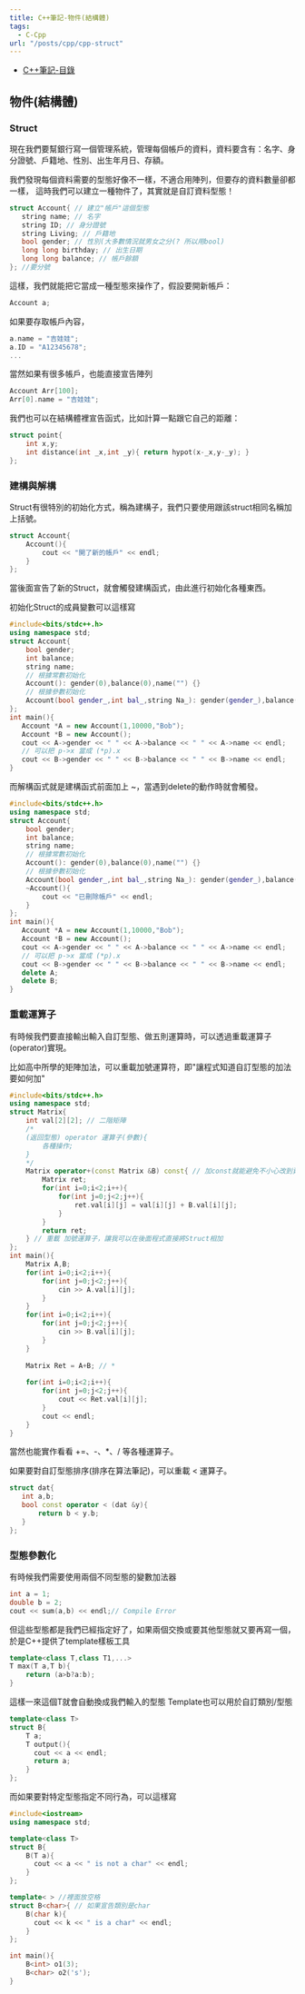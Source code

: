 ```yaml
---
title: C++筆記-物件(結構體)
tags:
  - C-Cpp
url: "/posts/cpp/cpp-struct"
---
```


* [C++筆記-目錄](/posts/cpp-index)

## 物件(結構體)

### Struct

現在我們要幫銀行寫一個管理系統，管理每個帳戶的資料，資料要含有：名字、身分證號、戶籍地、性別、出生年月日、存額。

我們發現每個資料需要的型態好像不一樣，不適合用陣列，但要存的資料數量卻都一樣，
這時我們可以建立一種物件了，其實就是自訂資料型態！

```cpp
struct Account{ // 建立"帳戶"這個型態
   string name; // 名字
   string ID; // 身分證號
   string Living; // 戶籍地
   bool gender; // 性別(大多數情況就男女之分(? 所以用bool)
   long long birthday; // 出生日期
   long long balance; // 帳戶餘額
}; //要分號
```

這樣，我們就能把它當成一種型態來操作了，假設要開新帳戶：

```cpp
Account a;
```

如果要存取帳戶內容，

```cpp
a.name = "吉娃娃";
a.ID = "A12345678";
...
```

當然如果有很多帳戶，也能直接宣告陣列
```cpp
Account Arr[100];
Arr[0].name = "吉娃娃";
```

我們也可以在結構體裡宣告函式，比如計算一點跟它自己的距離：

```cpp
struct point{
    int x,y;
    int distance(int _x,int _y){ return hypot(x-_x,y-_y); }
};
```


### 建構與解構

Struct有很特別的初始化方式，稱為建構子，我們只要使用跟該struct相同名稱加上括號。

```cpp
struct Account{
    Account(){
	    cout << "開了新的帳戶" << endl;
    }
};
```

當後面宣告了新的Struct，就會觸發建構函式，由此進行初始化各種東西。

初始化Struct的成員變數可以這樣寫

```cpp
#include<bits/stdc++.h>
using namespace std;
struct Account{
    bool gender;
    int balance;
	string name;
	// 根據常數初始化
    Account(): gender(0),balance(0),name("") {}
	// 根據參數初始化
	Account(bool gender_,int bal_,string Na_): gender(gender_),balance(bal_),name(Na_){}
};
int main(){
   Account *A = new Account(1,10000,"Bob");
   Account *B = new Account();
   cout << A->gender << " " << A->balance << " " << A->name << endl;
   // 可以把 p->x 當成 (*p).x 
   cout << B->gender << " " << B->balance << " " << B->name << endl;
}
```

而解構函式就是建構函式前面加上 ~，當遇到delete的動作時就會觸發。

```cpp
#include<bits/stdc++.h>
using namespace std;
struct Account{
    bool gender;
    int balance;
	string name;
	// 根據常數初始化
    Account(): gender(0),balance(0),name("") {}
	// 根據參數初始化
	Account(bool gender_,int bal_,string Na_): gender(gender_),balance(bal_),name(Na_){}
	~Account(){
	    cout << "已刪除帳戶" << endl;
	}
};
int main(){
   Account *A = new Account(1,10000,"Bob");
   Account *B = new Account();
   cout << A->gender << " " << A->balance << " " << A->name << endl;
   // 可以把 p->x 當成 (*p).x 
   cout << B->gender << " " << B->balance << " " << B->name << endl;
   delete A;
   delete B;
}
```

### 重載運算子

有時候我們要直接輸出輸入自訂型態、做五則運算時，可以透過重載運算子(operator)實現。

比如高中所學的矩陣加法，可以重載加號運算符，即"讓程式知道自訂型態的加法要如何加"

```cpp
#include<bits/stdc++.h>
using namespace std;
struct Matrix{
    int val[2][2]; // 二階矩陣
    /*
	(返回型態) operator 運算子(參數){
	    各種操作;
	}
	*/
	Matrix operator+(const Matrix &B) const{ // 加const就能避免不小心改到資料
	    Matrix ret;
		for(int i=0;i<2;i++){
		    for(int j=0;j<2;j++){
			    ret.val[i][j] = val[i][j] + B.val[i][j];
			}
		}
		return ret;
	} // 重載 加號運算子，讓我可以在後面程式直接將Struct相加
};
int main(){
    Matrix A,B;
	for(int i=0;i<2;i++){
		for(int j=0;j<2;j++){
			cin >> A.val[i][j];
		}
	}
	for(int i=0;i<2;i++){
		for(int j=0;j<2;j++){
			cin >> B.val[i][j];
		}
	}
	
    Matrix Ret = A+B; // *
	
	for(int i=0;i<2;i++){
		for(int j=0;j<2;j++){
			cout << Ret.val[i][j];
		}
		cout << endl;
	}
}
```

當然也能實作看看 +=、-、\*、\/ 等各種運算子。 

如果要對自訂型態排序(排序在算法筆記)，可以重載 < 運算子。

```cpp
struct dat{
   int a,b;
   bool const operator < (dat &y){
       return b < y.b;
   }
};
```

### 型態參數化

有時候我們需要使用兩個不同型態的變數加法器

```cpp
int a = 1;
double b = 2;
cout << sum(a,b) << endl;// Compile Error 
```

但這些型態都是我們已經指定好了，如果兩個交換或要其他型態就又要再寫一個，
於是C++提供了template樣板工具

```cpp 
template<class T,class T1,...>
T max(T a,T b){
    return (a>b?a:b);
}
```

這樣一來這個T就會自動換成我們輸入的型態
Template也可以用於自訂類別/型態

```cpp
template<class T>
struct B{
    T a;
	T output(){
	  cout << a << endl;
	  return a;
	}
};

```

而如果要對特定型態指定不同行為，可以這樣寫 

```cpp
#include<iostream>
using namespace std;

template<class T>
struct B{
	B(T a){
	  cout << a << " is not a char" << endl;
	}
};

template< > //裡面放空格
struct B<char>{ // 如果宣告類別是char
    B(char k){
	  cout << k << " is a char" << endl;
    }
};

int main(){
    B<int> o1(3);
	B<char> o2('s');
}

```
